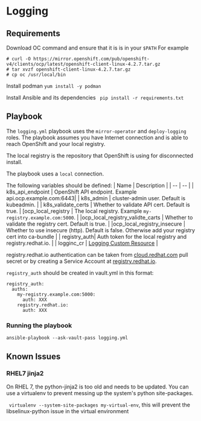 # Logging

## Requirements

Download OC command and ensure that it is is in your `$PATH` For example
```
# curl -O https://mirror.openshift.com/pub/openshift-v4/clients/ocp/latest/openshift-client-linux-4.2.7.tar.gz
# tar xvzf openshift-client-linux-4.2.7.tar.gz
# cp oc /usr/local/bin
```
Install podman
``` yum install -y podman ```

Install Ansible and its dependencies
``` pip install -r requirements.txt```

## Playbook

The `logging.yml` playbook uses the `mirror-operator` and `deploy-logging` roles. The playbook assumes you have Internet connection and is able to reach OpenShift and your local registry. 

The local registry is the repository that OpenShift is using for disconnected install. 

The playbook uses a `local` connection. 

The following variables should be defined:
| Name | Description |
| -- | -- |
| k8s_api_endpoint | OpenShift API endpoint. Example api.ocp.example.com:6443|
| k8s_admin  | cluster-admin user. Default is kubeadmin. |
| k8s_validate_certs | Whether to validate API cert. Default is true. |
[ocp_local_registry | The local registry. Example `my-registry.example.com:5000`. |
|ocp_local_registry_validte_carts | Whether to validate the registry cert. Default is true. |
|ocp_local_registry_insecure | Whether to use insecure (http). Default is false. Otherwise add your registry cert into ca-bundle | 
| registry_auth| Auth token for the local registry and registry.redhat.io. |
| logginc_cr | [Logging Custom Resource](https://docs.openshift.com/container-platform/4.2/logging/cluster-logging-deploying.html) |

registry.redhat.io authentication can be taken from [cloud.redhat.com](https://cloud.redhat.com) pull secret or by creating a Service Account at [registry.redhat.io](https://registry.redhat.io).

`registry_auth` should be created in vault.yml in this format:
```
registry_auth:
  auths:
    my-registry.example.com:5000: 
      auth: XXX
    registry.redhat.io:
      auth: XXX
```
### Running the playbook
```ansible-playbook --ask-vault-pass logging.yml ```

## Known Issues
### RHEL7 jinja2
On RHEL 7, the python-jinja2 is too old and needs to be updated. You can use a virtualenv to prevent messing up the system's python site-packages.  

``` virtualenv --system-site-packages my-virtual-env```, this will prevent the  libselinux-python issue in the virtual environment

